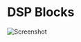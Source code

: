 DSP Blocks
===========
![Screenshot](http://zaps166.sourceforge.net/gh-imgs/DSPBlocks-screenshot.png)
